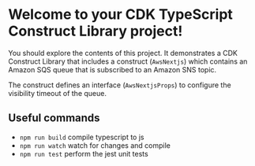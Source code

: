 # Welcome to your CDK TypeScript Construct Library project!

You should explore the contents of this project. It demonstrates a CDK Construct Library that includes a construct (`AwsNextjs`)
which contains an Amazon SQS queue that is subscribed to an Amazon SNS topic.

The construct defines an interface (`AwsNextjsProps`) to configure the visibility timeout of the queue.

## Useful commands

 * `npm run build`   compile typescript to js
 * `npm run watch`   watch for changes and compile
 * `npm run test`    perform the jest unit tests